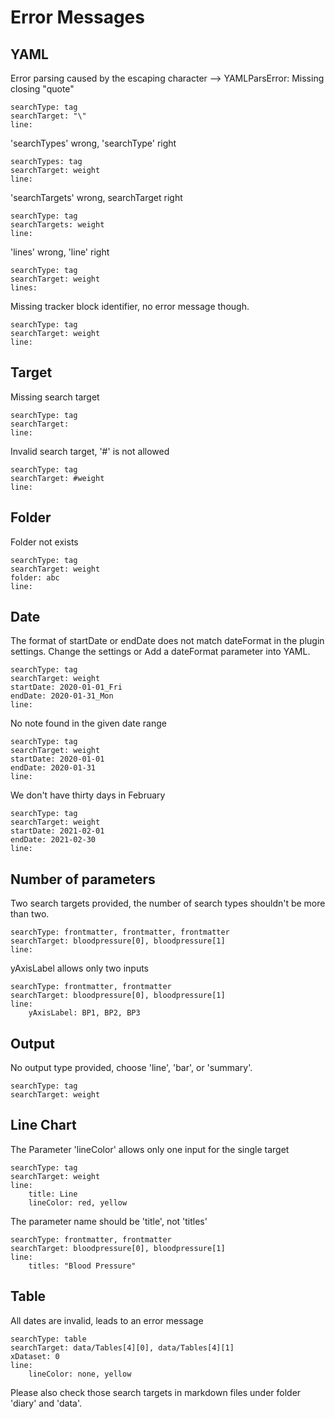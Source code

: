 # Error Messages
## YAML
Error parsing caused by the escaping character --> YAMLParsError: Missing closing "quote"
``` tracker
searchType: tag
searchTarget: "\"
line:
```

'searchTypes' wrong, 'searchType' right
``` tracker
searchTypes: tag
searchTarget: weight
line:
```

'searchTargets' wrong, searchTarget right
``` tracker
searchType: tag
searchTargets: weight
line:
```

'lines' wrong, 'line' right
``` tracker
searchType: tag
searchTarget: weight
lines:
```

Missing tracker block identifier, no error message though.
```
searchType: tag
searchTarget: weight
line:
```

## Target
Missing search target
``` tracker
searchType: tag
searchTarget: 
line:
```

Invalid search target, '#' is not allowed
``` tracker
searchType: tag
searchTarget: #weight 
line:
```

## Folder
Folder not exists
``` tracker
searchType: tag
searchTarget: weight
folder: abc
line:
```

## Date
The format of startDate or endDate does not match dateFormat in the plugin settings. Change the settings or Add a dateFormat parameter into YAML.
``` tracker
searchType: tag
searchTarget: weight
startDate: 2020-01-01_Fri
endDate: 2020-01-31_Mon
line:
```

No note found in the given date range
``` tracker
searchType: tag
searchTarget: weight
startDate: 2020-01-01
endDate: 2020-01-31
line:
```

We don't have thirty days in February
``` tracker
searchType: tag
searchTarget: weight
startDate: 2021-02-01
endDate: 2021-02-30
line:
```

## Number of parameters
Two search targets provided, the number of search types shouldn't be more than two.
``` tracker
searchType: frontmatter, frontmatter, frontmatter
searchTarget: bloodpressure[0], bloodpressure[1]
line:
```

yAxisLabel allows only two inputs
``` tracker
searchType: frontmatter, frontmatter
searchTarget: bloodpressure[0], bloodpressure[1]
line:
	yAxisLabel: BP1, BP2, BP3
```

## Output
No output type provided, choose 'line', 'bar', or 'summary'.
``` tracker
searchType: tag
searchTarget: weight
``` 

## Line Chart
The Parameter 'lineColor' allows only one input for the single target
``` tracker
searchType: tag
searchTarget: weight
line:
	title: Line
	lineColor: red, yellow
``` 

The parameter name should be 'title', not 'titles'
``` tracker
searchType: frontmatter, frontmatter
searchTarget: bloodpressure[0], bloodpressure[1]
line:
    titles: "Blood Pressure"
``` 

## Table
All dates are invalid, leads to an error message
``` tracker
searchType: table
searchTarget: data/Tables[4][0], data/Tables[4][1]
xDataset: 0
line:
	lineColor: none, yellow
```


Please also check those search targets in markdown files under folder 'diary' and 'data'.